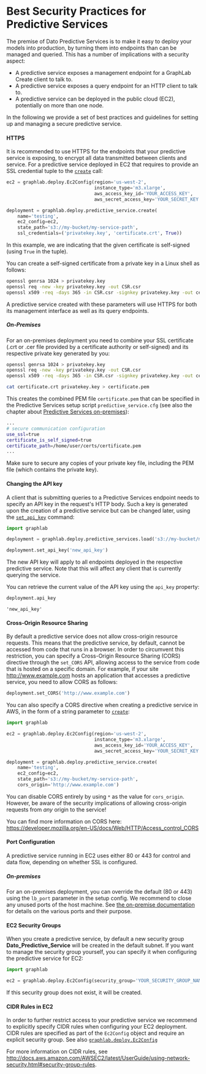 # Best Security Practices for Predictive Services

The premise of Dato Predictive Services is to make it easy to deploy your models into production, by turning them into endpoints than can be managed and queried. This has a number of implications with a security aspect:
* A predictive service exposes a management endpoint for a GraphLab Create client to talk to.
* A predictive service exposes a query endpoint for an HTTP client to talk to.
* A predictive service can be deployed in the public cloud (EC2), potentially on more than one node.

In the following we provide a set of best practices and guidelines for setting up and managing a secure predictive service.

#### HTTPS

It is recommended to use HTTPS for the endpoints that your predictive service is exposing, to encrypt all data transmitted between clients and service. For a predictive service deployed in EC2 that requires to provide an SSL credential tuple to the [`create`](https://dato.com/products/create/docs/generated/graphlab.deploy.predictive_service.create.html) call:

```python
ec2 = graphlab.deploy.Ec2Config(region='us-west-2',
                                instance_type='m3.xlarge',
                                aws_access_key_id='YOUR_ACCESS_KEY',
                                aws_secret_access_key='YOUR_SECRET_KEY')

deployment = graphlab.deploy.predictive_service.create(
    name='testing',
    ec2_config=ec2,
    state_path='s3://my-bucket/my-service-path',
    ssl_credentials=('privatekey.key', 'certificate.crt', True))
```
In this example, we are indicating that the given certificate is self-signed (using `True` in the tuple).

You can create a self-signed certificate from a private key in a Linux shell as follows:

```bash
openssl genrsa 1024 > privatekey.key
openssl req -new -key privatekey.key -out CSR.csr
openssl x509 -req -days 365 -in CSR.csr -signkey privatekey.key -out certificate.crt
```

A predictive service created with these parameters will use HTTPS for both its management interface as well as its query endpoints.

##### On-Premises

For an on-premises deployment you need to combine your SSL certificate (.crt or .cer file provided by a certificate authority or self-signed) and its respective private key generated by you:

```bash
openssl genrsa 1024 > privatekey.key
openssl req -new -key privatekey.key -out CSR.csr
openssl x509 -req -days 365 -in CSR.csr -signkey privatekey.key -out certificate.crt

cat certificate.crt privatekey.key > certificate.pem
```

This creates the combined PEM file `certificate.pem` that can be specified in the Predictive Services setup script `predictive_service.cfg` (see also the chapter about [Predictive Services on-premises](pred-on-premises.md)):

```bash
...
# secure communication configuration
use_ssl=true
certificate_is_self_signed=true
certificate_path=/home/user/certs/certificate.pem
...
```

Make sure to secure any copies of your private key file, including the PEM file (which contains the private key).

#### Changing the API key

A client that is submitting queries to a Predictive Services endpoint needs to specify an API key in the request's HTTP body. Such a key is generated upon the creation of a predictive service but can be changed later, using the [`set_api_key`](https://dato.com/products/create/docs/generated/graphlab.deploy.predictive_service.create.html) command:

```python
import graphlab

deployment = graphlab.deploy.predictive_services.load('s3://my-bucket/my-service-path')

deployment.set_api_key('new_api_key')
```

The new API key will apply to all endpoints deployed in the respective predictive service. Note that this will affect any client that is currently querying the service.

You can retrieve the current value of the API key using the `api_key` property:

```python
deployment.api_key
```

```
'new_api_key'
```

#### Cross-Origin Resource Sharing

By default a predictive service does not allow cross-origin resource requests. This means that the predictive service, by default, cannot be accessed from code that runs in a browser. In order to circumvent this restriction, you can specify a Cross-Origin Resource Sharing (CORS) directive through the `set_CORS` API, allowing access to the service from code that is hosted on a specific domain. For example, if your site http://www.example.com hosts an application that accesses a predictive service, you need to allow CORS as follows:

```python
deployment.set_CORS('http://www.example.com')
```

You can also specify a CORS directive when creating a predictive service in AWS, in the form of a string parameter to [`create`](https://dato.com/products/create/docs/generated/graphlab.deploy.predictive_service.create.html):

```python
import graphlab

ec2 = graphlab.deploy.Ec2Config(region='us-west-2',
                                instance_type='m3.xlarge',
                                aws_access_key_id='YOUR_ACCESS_KEY',
                                aws_secret_access_key='YOUR_SECRET_KEY')

deployment = graphlab.deploy.predictive_service.create(
    name='testing',
    ec2_config=ec2,
    state_path='s3://my-bucket/my-service-path',
    cors_origin='http://www.example.com')
```

You can disable CORS entirely by using `*` as the value for `cors_origin`. However, be aware of the security implications of allowing cross-origin requests from _any_ origin to the service!

You can find more information on CORS here: https://developer.mozilla.org/en-US/docs/Web/HTTP/Access_control_CORS

#### Port Configuration

A predictive service running in EC2 uses either 80 or 443 for control and data flow, depending on whether SSL is configured.

##### On-premises

For an on-premises deployment, you can override the default (80 or 443) using the `lb_port` parameter in the setup config. We recommend to close any unused ports of the host machine. See [the on-premise documentation](https://dato.com/learn/userguide/deployment/pred-on-premises.html#configuring-the-network) for details on the various ports and their purpose.

#### EC2 Security Groups

When you create a predictive service, by default a new security group **Dato_Predictive_Service** will be created in the default subnet. If you want to manage the security group yourself, you can specify it when configuring the predictive service for EC2:

```python
import graphlab

ec2 = graphlab.deploy.Ec2Config(security_group='YOUR_SECURITY_GROUP_NAME')
```

If this security group does not exist, it will be created.

#### CIDR Rules in EC2

In order to further restrict access to your predictive service we recommend to explicitly specify CIDR rules when configuring your EC2 deployment. CIDR rules are specified as part of the `Ec2Config` object and require an explicit security group. See also [`graphlab.deploy.Ec2Config`](https://dato.com/products/create/docs/generated/graphlab.deploy.Ec2Config.html)

For more information on CIDR rules, see http://docs.aws.amazon.com/AWSEC2/latest/UserGuide/using-network-security.html#security-group-rules.
